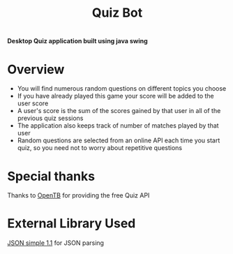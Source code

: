 <h1 align="center"> Quiz Bot <h1>

<h4> Desktop Quiz application built using java swing </h4>

  # Overview
<ul>
  <li>You will find numerous random questions on different topics you choose</li>
  <li>If you have already played this game your score will be added to the user score</li>
  <li>A user's score is the sum of the scores gained by that user in all of the previous quiz sessions</li>
  <li>The application also keeps track of number of matches played by that user</li>
  <li>Random questions are selected from an online API each time you start quiz, so you need not to worry about repetitive questions</li>
</ul>

  # Special thanks
Thanks to <a href="https://opentdb.com/">OpenTB<a/> for providing the free Quiz API
<br>

  # External Library Used
  <a href="http://www.java2s.com/Code/Jar/j/Downloadjsonsimple11jar.htm">JSON simple 1.1</a> for JSON parsing
